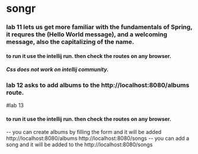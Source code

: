# songr

### lab 11 lets us get more familiar with the fundamentals of Spring, it requres the (Hello World message), and a welcoming message, also the capitalizing of the name.

#### to run it use the intellij run. then check the routes on any browser.

##### Css does not work on intellij community.

### lab 12 asks to add albums to the http://localhost:8080/albums route.

#lab 13 

#### to run it use the intellij run. then check the routes on any browser.
-- you can create albums by filling the form and it will be added
http://localhost:8080/albums
http://localhost:8080/songs
-- you can add a song and it will be added to the http://localhost:8080/songs

